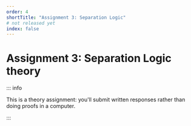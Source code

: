 ```yaml
---
order: 4
shortTitle: "Assignment 3: Separation Logic"
# not released yet
index: false
---
```


# Assignment 3: Separation Logic theory

::: info

This is a theory assignment: you'll submit written responses rather than doing proofs in a computer.

:::
